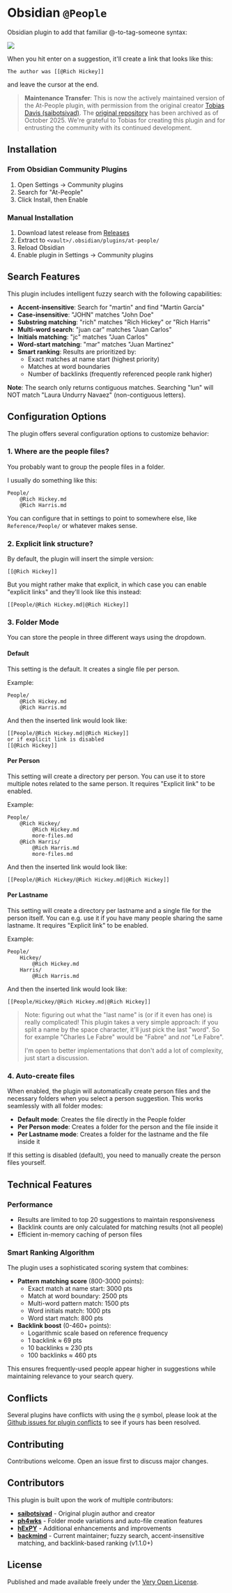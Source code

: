 # Obsidian `@People`

Obsidian plugin to add that familiar @-to-tag-someone syntax:

![](./example.png)

When you hit enter on a suggestion, it'll create a link that looks like this:

```
The author was [[@Rich Hickey]]
```

and leave the cursor at the end.

> **Maintenance Transfer**: This is now the actively maintained version of the At-People plugin, with permission from the original creator [Tobias Davis (saibotsivad)](https://github.com/saibotsivad). The [original repository](https://github.com/saibotsivad/obsidian-at-people) has been archived as of October 2025. We're grateful to Tobias for creating this plugin and for entrusting the community with its continued development.

## Installation

### From Obsidian Community Plugins
1. Open Settings → Community plugins
2. Search for "At-People"
3. Click Install, then Enable

### Manual Installation
1. Download latest release from [Releases](https://github.com/backmind/obsidian-at-people/releases)
2. Extract to `<vault>/.obsidian/plugins/at-people/`
3. Reload Obsidian
4. Enable plugin in Settings → Community plugins

## Search Features

This plugin includes intelligent fuzzy search with the following capabilities:

- **Accent-insensitive**: Search for "martin" and find "Martín García"
- **Case-insensitive**: "JOHN" matches "John Doe"
- **Substring matching**: "rich" matches "Rich Hickey" or "Rich Harris"
- **Multi-word search**: "juan car" matches "Juan Carlos"
- **Initials matching**: "jc" matches "Juan Carlos"
- **Word-start matching**: "mar" matches "Juan Martinez"
- **Smart ranking**: Results are prioritized by:
  - Exact matches at name start (highest priority)
  - Matches at word boundaries
  - Number of backlinks (frequently referenced people rank higher)

**Note**: The search only returns contiguous matches. Searching "lun" will NOT match "Laura Undurry Navaez" (non-contiguous letters).

## Configuration Options

The plugin offers several configuration options to customize behavior:

### 1. Where are the people files?

You probably want to group the people files in a folder.

I usually do something like this:

```
People/
	@Rich Hickey.md
	@Rich Harris.md
```

You can configure that in settings to point to somewhere else, like `Reference/People/` or whatever makes sense.

### 2. Explicit link structure?

By default, the plugin will insert the simple version:

```
[[@Rich Hickey]]
```

But you might rather make that explicit, in which case you can enable "explicit links" and they'll look like this instead:

```
[[People/@Rich Hickey.md|@Rich Hickey]]
```

### 3. Folder Mode

You can store the people in three different ways using the dropdown.

#### Default

This setting is the default. It creates a single file per person.

Example:

```
People/
	@Rich Hickey.md
	@Rich Harris.md
```

And then the inserted link would look like:

```
[[People/@Rich Hickey.md|@Rich Hickey]]
or if explicit link is disabled
[[@Rich Hickey]]
```

#### Per Person

This setting will create a directory per person. You can use it to store multiple notes related to the same person. It requires "Explicit link" to be enabled.

Example:

```
People/
	@Rich Hickey/
		@Rich Hickey.md
		more-files.md
	@Rich Harris/
		@Rich Harris.md
		more-files.md
```

And then the inserted link would look like:

```
[[People/@Rich Hickey/@Rich Hickey.md|@Rich Hickey]]
```

#### Per Lastname

This setting will create a directory per lastname and a single file for the person itself. You can e.g. use it if you have many people sharing the same lastname. It requires "Explicit link" to be enabled.

Example:

```
People/
	Hickey/
		@Rich Hickey.md
	Harris/
		@Rich Harris.md
```

And then the inserted link would look like:

```
[[People/Hickey/@Rich Hickey.md|@Rich Hickey]]
```

> Note: figuring out what the "last name" is (or if it even has one) is really complicated! This plugin takes a very simple approach: if you split a name by the space character, it'll just pick the last "word". So for example "Charles Le Fabre" would be "Fabre" and *not* "Le Fabre".
>
> I'm open to better implementations that don't add a lot of complexity, just start a discussion.

### 4. Auto-create files

When enabled, the plugin will automatically create person files and the necessary folders when you select a person suggestion. This works seamlessly with all folder modes:

- **Default mode**: Creates the file directly in the People folder
- **Per Person mode**: Creates a folder for the person and the file inside it
- **Per Lastname mode**: Creates a folder for the lastname and the file inside it

If this setting is disabled (default), you need to manually create the person files yourself.

## Technical Features

### Performance
- Results are limited to top 20 suggestions to maintain responsiveness
- Backlink counts are only calculated for matching results (not all people)
- Efficient in-memory caching of person files

### Smart Ranking Algorithm
The plugin uses a sophisticated scoring system that combines:
- **Pattern matching score** (800-3000 points):
  - Exact match at name start: 3000 pts
  - Match at word boundary: 2500 pts
  - Multi-word pattern match: 1500 pts
  - Word initials match: 1000 pts
  - Word start match: 800 pts
- **Backlink boost** (0-460+ points):
  - Logarithmic scale based on reference frequency
  - 1 backlink ≈ 69 pts
  - 10 backlinks ≈ 230 pts
  - 100 backlinks ≈ 460 pts

This ensures frequently-used people appear higher in suggestions while maintaining relevance to your search query.

## Conflicts

Several plugins have conflicts with using the `@` symbol, please look at the [Github issues for plugin conflicts](https://github.com/backmind/obsidian-at-people/issues?q=is%3Aissue+conflict+) to see if yours has been resolved.

## Contributing

Contributions welcome. Open an issue first to discuss major changes.

## Contributors

This plugin is built upon the work of multiple contributors:

- **[saibotsivad](https://github.com/saibotsivad/obsidian-at-people)** - Original plugin author and creator
- **[ph4wks](https://github.com/ph4wks/obsidian-at-people)** - Folder mode variations and auto-file creation features
- **[hExPY](https://github.com/hExPY/obsidian-at-people/)** - Additional enhancements and improvements
- **[backmind](https://github.com/backmind/obsidian-at-people)** - Current maintainer; fuzzy search, accent-insensitive matching, and backlink-based ranking (v1.1.0+)

## License

Published and made available freely under the [Very Open License](http://veryopenlicense.com/).